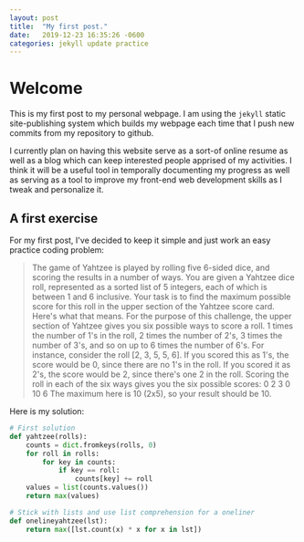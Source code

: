 ```yaml
---
layout: post
title:  "My first post."
date:   2019-12-23 16:35:26 -0600
categories: jekyll update practice
---
```

# Welcome

This is my first post to my personal webpage. I am using the `jekyll` static site-publishing system which builds my webpage each time that I push new commits from my repository to github.

I currently plan on having this website serve as a sort-of online resume as well as a blog which can keep interested people apprised of my activities. I think it will be a useful tool in temporally documenting my progress as well as serving as a tool to improve my front-end web development skills as I tweak and personalize it.


A first exercise
---
For my first post, I've decided to keep it simple and just work an easy practice coding problem:

>The game of Yahtzee is played by rolling five 6-sided dice, and scoring the results in a number of ways. You are given a Yahtzee dice roll, represented as a sorted list of 5 integers, each of which is between 1 and 6 inclusive. Your task is to find the maximum possible score for this roll in the upper section of the Yahtzee score card. Here's what that means. For the purpose of this challenge, the upper section of Yahtzee gives you six possible ways to score a roll. 1 times the number of 1's in the roll, 2 times the number of 2's, 3 times the number of 3's, and so on up to 6 times the number of 6's. For instance, consider the roll [2, 3, 5, 5, 6]. If you scored this as 1's, the score would be 0, since there are no 1's in the roll. If you scored it as 2's, the score would be 2, since there's one 2 in the roll. Scoring the roll in each of the six ways gives you the six possible scores: 0 2 3 0 10 6 The maximum here is 10 (2x5), so your result should be 10.

Here is my solution:
```python
# First solution
def yahtzee(rolls):
    counts = dict.fromkeys(rolls, 0)
    for roll in rolls:
        for key in counts:
            if key == roll:
                counts[key] += roll
    values = list(counts.values())
    return max(values)

# Stick with lists and use list comprehension for a oneliner
def onelineyahtzee(lst):
    return max([lst.count(x) * x for x in lst])
```
